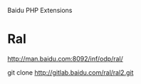 Baidu PHP Extensions

# Ral
http://man.baidu.com:8092/inf/odp/ral/

git clone http://gitlab.baidu.com/ral/ral2.git

